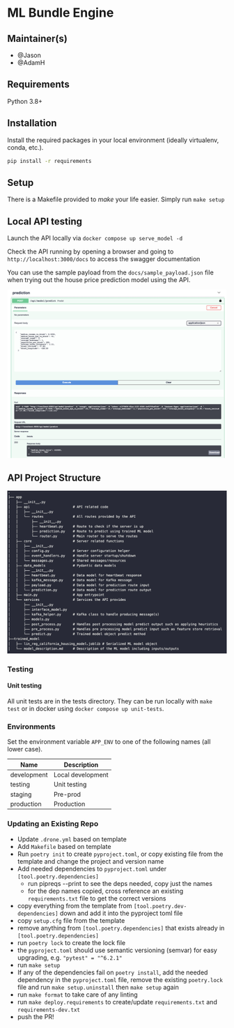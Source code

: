 # ML Bundle Engine


## Maintainer(s)
 - @Jason
 - @AdamH

## Requirements
Python 3.8+

## Installation
Install the required packages in your local environment (ideally virtualenv, conda, etc.).
```bash
pip install -r requirements
``` 

## Setup
There is a Makefile provided to _make_ your life easier. Simply run ```make setup```

## Local API testing

Launch the API locally via `docker compose up serve_model -d`

Check the API running by opening a browser and going to `http://localhost:3000/docs` to access the swagger documentation
   
You can use the sample payload from the `docs/sample_payload.json` file when trying out the house price prediction model using the API.

![Prediction with example payload](./docs/assets/sample_payload.png)

## API Project Structure

![API structure](./docs/assets/tree_structure.png)

### Testing

#### Unit testing

All unit tests are in the tests directory. They can be run locally with `make test` or in docker using `docker compose up unit-tests`.


### Environments

Set the environment variable `APP_ENV` to one of the following names (all lower case).

| Name        | Description       |
|-------------|-------------------|
| development | Local development |
| testing     | Unit testing      |
| staging     | Pre-prod          |
| production  | Production        |

### Updating an Existing Repo

- Update `.drone.yml` based on template
- Add `Makefile` based on template
- Run `poetry init` to create `pyproject.toml`, or copy existing file from the template and change the project and version name
- Add needed dependencies to `pyproject.toml` under `[tool.poetry.dependencies]`
	- run pipreqs --print to see the deps needed, copy just the names
	- for the dep names copied, cross reference an existing `requirements.txt` file to get the correct versions
- copy everything from the template from `[tool.poetry.dev-dependencies]` down and add it into the pyproject toml file
- copy `setup.cfg` file from the template
- remove anything from `[tool.poetry.dependencies]` that exists already in `[tool.poetry.dependencies]`
- run `poetry lock` to create the lock file
- the `pyproject.toml` should use semantic versioning (semvar) for easy upgrading, e.g. `"pytest" = "^6.2.1"`
- run `make setup`
- If any of the dependencies fail on `poetry install`, add the needed dependency in the `pyproject.toml` file, remove the existing `poetry.lock` file and run `make setup.uninstall` then `make setup` again
- run `make format` to take care of any linting
- run `make deploy.requirements` to create/update `requirements.txt` and `requirements-dev.txt`
- push the PR!
